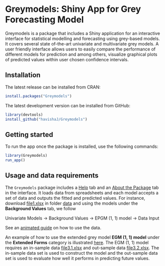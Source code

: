 # Greymodels: Shiny App for Grey Forecasting Model

Greymodels is a package that includes a Shiny application for an interactive interface for statistical modelling and forecasting using grey-based models. It covers 
several state of-the-art univariate and multivariate grey models. A user friendly interface allows users to easily compare the performance of different models for 
prediction and among others, visualize graphical plots of predicted values within user chosen confidence intervals.

## Installation

The latest release can be installed from CRAN:

``` r
install.packages("Greymodels")
```

The latest development version can be installed from GitHub:

``` r
library(devtools)
install_github("havishaJ/Greymodels")

```

## Getting started

To run the app once the package is installed, use the following
commands:

``` r
library(Greymodels)
run_app()
```

## Usage and data requirements

The `Greymodels` package includes a [Help](videos/video1.md) tab and an [About the Package](videos/video3.md) tab in the interface. It loads data from spreadsheets and each model accepts a set of data and outputs the fitted and predicted values. For instance, download [file1.xlsx](data/file1.xlsx) in folder [data](data) and using the models under the **Background Values** tab, we follow 

Univariate Models $\rightarrow$ Background Values $\rightarrow$ EPGM (1, 1) model $\rightarrow$ Data Input

See an [animated guide](videos/video2.md) on how to use the data.

An example of how to use the extended grey model **EGM (1, 1) model** under the **Extended Forms** category is illustrated [here](videos/video4.md). The EGM (1, 1) model requires an in-sample data [file3.1.xlsx](data/file3.1.xlsx) and out-sample data [file3.2.xlsx](data/file3.2.xlsx). The in-sample data set is used to construct the model and the out-sample data set is used to evaluate how well it performs in predicting future values.
